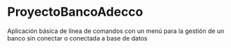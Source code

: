 # ProyectoBancoAdecco
Aplicación básica de línea de comandos con un menú para la gestión de un banco sin conectar o conectada a base de datos
